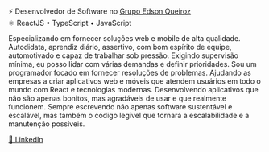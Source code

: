 ⚡ Desenvolvedor de Software no <a href="https://grupoedsonqueiroz.com.br/">Grupo Edson Queiroz</a><br/>
⚛ ReactJS • TypeScript • JavaScript <br/>
<p>Especializando em fornecer soluções web e mobile de alta qualidade. Autodidata, aprendiz diário, assertivo, com bom espírito de equipe, automotivado e capaz de trabalhar sob pressão. Exigindo supervisão mínima, eu posso lidar com várias demandas e definir prioridades. Sou um programador focado em fornecer resoluções de problemas. Ajudando as empresas a criar aplicativos web e móveis que atendem usuários em todo o mundo com React e tecnologias modernas. Desenvolvendo aplicativos que não são apenas bonitos, mas agradáveis de usar e que realmente funcionem. Sempre escrevendo não apenas software sustentável e escalável, mas também o código legível que tornará a escalabilidade e a manutenção possíveis.</p>

<a href="https://www.linkedin.com/in/felipealves-/">💼 LinkedIn</a>

